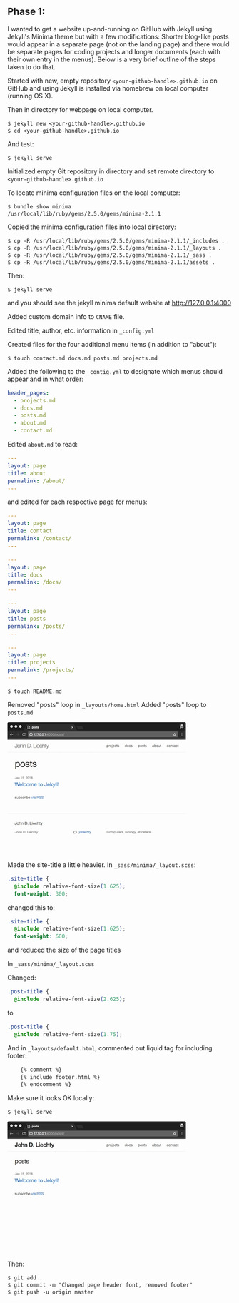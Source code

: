 ## Phase 1:  

I wanted to get a website up-and-running on GitHub with Jekyll using Jekyll's Minima 
theme but with a few modifications:  Shorter blog-like posts would appear in a separate 
page (not on the landing page) and there would be separate pages for coding projects 
and longer documents (each with their own entry in the menus).  Below is a very brief
outline of the steps taken to do that.

Started with new, empty repository `<your-github-handle>.github.io` on GitHub and using Jekyll is 
installed via homebrew on local computer (running OS X).

Then in directory for webpage on local computer.

```shell
$ jekyll new <your-github-handle>.github.io
$ cd <your-github-handle>.github.io
```

And test:

```shell
$ jekyll serve
```
Initialized empty Git repository in directory and set remote directory to `<your-github-handle>.github.io`

To locate minima configuration files on the local computer:

```shell
$ bundle show minima 
/usr/local/lib/ruby/gems/2.5.0/gems/minima-2.1.1
```

Copied the minima configuration files into local directory:

```shell
$ cp -R /usr/local/lib/ruby/gems/2.5.0/gems/minima-2.1.1/_includes .
$ cp -R /usr/local/lib/ruby/gems/2.5.0/gems/minima-2.1.1/_layouts .
$ cp -R /usr/local/lib/ruby/gems/2.5.0/gems/minima-2.1.1/_sass .
$ cp -R /usr/local/lib/ruby/gems/2.5.0/gems/minima-2.1.1/assets .
```

Then:

```shell
$ jekyll serve
```

and you should see the jekyll minima default website at http://127.0.0.1:4000

Added custom domain info to `CNAME` file.

Edited title, author, etc. information in `_config.yml`

Created files for the four additional menu items (in addition to "about"):

```shell
$ touch contact.md docs.md posts.md projects.md
```

Added the following to the `_contig.yml` to designate which menus should appear and in what order:

```yml
header_pages:
  - projects.md
  - docs.md
  - posts.md
  - about.md
  - contact.md 
```

Edited `about.md` to read:

```yml
---
layout: page
title: about
permalink: /about/
---
```

and edited for each respective page for menus:

```yml
---
layout: page
title: contact
permalink: /contact/
---
```

```yml
---
layout: page
title: docs
permalink: /docs/
---
```

```yml
---
layout: page
title: posts
permalink: /posts/
---
```

```yml
---
layout: page
title: projects
permalink: /projects/
---
```

```shell
$ touch README.md
```

Removed "posts" loop in `_layouts/home.html`
Added "posts" loop to `posts.md`

![before](_BeforeFontChanges.jpeg)

Made the site-title a little heavier.  In `_sass/minima/_layout.scss`:

```css
.site-title {
  @include relative-font-size(1.625);
  font-weight: 300;
```

changed this to:

```css
.site-title {
  @include relative-font-size(1.625);
  font-weight: 600;
```

and reduced the size of the page titles

In `_sass/minima/_layout.scss`

Changed:

```css
.post-title {
  @include relative-font-size(2.625);
```

to 

```css
.post-title {
  @include relative-font-size(1.75);
```

And in `_layouts/default.html`, commented out liquid tag for including footer:

```html
    {% comment %}
    {% include footer.html %}
    {% endcomment %}
```
Make sure it looks OK locally:

```shell
$ jekyll serve
```

![after](_AfterRemovingFooter.jpg)

Then:

```shell
$ git add .
$ git commit -m "Changed page header font, removed footer"
$ git push -u origin master
```


